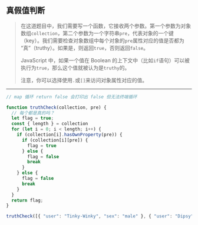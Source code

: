 ## 真假值判断

> 在这道题目中，我们需要写一个函数，它接收两个参数。第一个参数为对象数组`collection`，第二个参数为一个字符串`pre`，代表对象的一个键（key）。我们需要检查对象数组中每个对象的`pre`属性对应的值是否都为 “真”（truthy）。如果是，则返回`true`，否则返回`false`。
>
> JavaScript 中，如果一个值在 Boolean 的上下文中（比如`if`语句）可以被执行为`true`，那么这个值就被认为是`truthy`的。
>
> 注意，你可以选择使用`.`或`[]`来访问对象属性对应的值。

---

```js
// map 循环 return false 会打印出 false 但无法终端循环

function truthCheck(collection, pre) {
  // 每个都是真的吗？
  let flag = true;
  const { length } = collection
  for (let i = 0; i < length; i++) {
    if (collection[i].hasOwnProperty(pre)) {
      if (collection[i][pre]) {
        flag = true
      } else {
        flag = false
        break
      }
    } else {
      flag = false
      break
    }
  }
  return flag;
}

truthCheck([{ "user": "Tinky-Winky", "sex": "male" }, { "user": "Dipsy", "sex": "male" }, { "user": "Laa-Laa", "sex": "female" }, { "user": "Po", "sex": "female" }], "sex");
```


